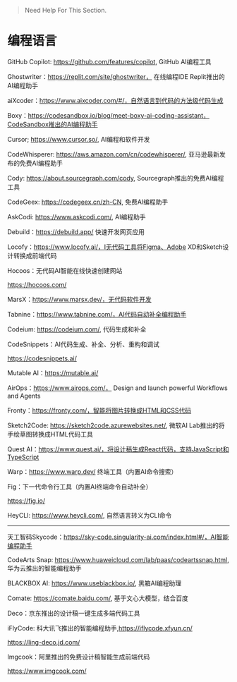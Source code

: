 > Need Help For This Section.

# 编程语言

GitHub Copilot: https://github.com/features/copilot, GitHub AI编程工具

Ghostwriter：https://replit.com/site/ghostwriter， 在线编程IDE Replit推出的AI编程助手

aiXcoder：https://www.aixcoder.com/#/，自然语言到代码的方法级代码生成

Boxy：https://codesandbox.io/blog/meet-boxy-ai-coding-assistant，CodeSandbox推出的AI编程助手

Cursor; https://www.cursor.so/, AI编程和软件开发

CodeWhisperer: https://aws.amazon.com/cn/codewhisperer/, 亚马逊最新发布的免费AI编程助手

Cody: https://about.sourcegraph.com/cody, Sourcegraph推出的免费AI编程工具

CodeGeex: https://codegeex.cn/zh-CN, 免费AI编程助手

AskCodi: https://www.askcodi.com/, AI编程助手

Debuild：https://debuild.app/ 快速开发网页应用

Locofy：https://www.locofy.ai/，I无代码工具将Figma、Adobe XD和Sketch设计转换成前端代码

Hocoos：无代码AI智能在线快速创建网站

https://hocoos.com/

MarsX：https://www.marsx.dev/，无代码软件开发

Tabnine：https://www.tabnine.com/，AI代码自动补全编程助手

Codeium: https://codeium.com/, 代码生成和补全

CodeSnippets：AI代码生成、补全、分析、重构和调试

https://codesnippets.ai/

Mutable AI：https://mutable.ai/

AirOps：https://www.airops.com/， Design and launch powerful Workflows and Agents

Fronty：https://fronty.com/，智能将图片转换成HTML和CSS代码

Sketch2Code: https://sketch2code.azurewebsites.net/, 微软AI Lab推出的将手绘草图转换成HTML代码工具

Quest AI：https://www.quest.ai/，将设计稿生成React代码，支持JavaScript和TypeScript

Warp：https://www.warp.dev/ 终端工具（内置AI命令搜索）

Fig：下一代命令行工具（内置AI终端命令自动补全）

https://fig.io/

HeyCLI: https://www.heycli.com/, 自然语言转义为CLI命令

---

天工智码Skycode：https://sky-code.singularity-ai.com/index.html#/，AI智能编程助手

CodeArts Snap: https://www.huaweicloud.com/lab/paas/codeartssnap.html, 华为云推出的智能编程助手

BLACKBOX AI: https://www.useblackbox.io/, 黑箱AI编程助理

Comate: https://comate.baidu.com/, 基于文心大模型，结合百度

Deco：京东推出的设计稿一键生成多端代码工具

iFlyCode: 科大讯飞推出的智能编程助手,https://iflycode.xfyun.cn/

https://ling-deco.jd.com/

Imgcook：阿里推出的免费设计稿智能生成前端代码

https://www.imgcook.com/

